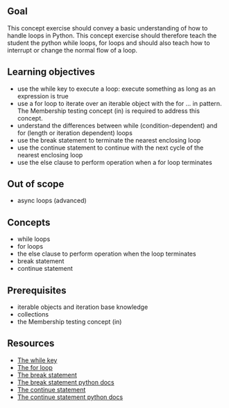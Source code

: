 ## Goal

This concept exercise should convey a basic understanding of how to handle loops in Python. This concept exercise should therefore teach the student the python while loops, for loops and should also teach how to interrupt or change the normal flow of a loop.

## Learning objectives

- use the while key to execute a loop: execute something as long as an expression is true
- use a for loop to iterate over an iterable object with the for ... in pattern. The Membership testing concept (in) is required to address this concept.
- understand the differences between while (condition-dependent) and for (length or iteration dependent) loops
- use the break statement to terminate the nearest enclosing loop
- use the continue statement to continue with the next cycle of the nearest enclosing loop
- use the else clause to perform operation when a for loop terminates

## Out of scope

- async loops (advanced)

## Concepts

- while loops
- for loops
- the else clause to perform operation when the loop terminates
- break statement
- continue statement

## Prerequisites

- iterable objects and iteration base knowledge
- collections
- the Membership testing concept (in)

## Resources

- [The while key](https://yawpitchroll.com/posts/the-35-words-you-need-to-python/#while)
- [The for loop](https://yawpitchroll.com/posts/the-35-words-you-need-to-python/#for)
- [The break statement](https://yawpitchroll.com/posts/the-35-words-you-need-to-python/#break)
- [The break statement python docs](https://docs.python.org/3/reference/simple_stmts.html#the-break-statement)
- [The continue statement](https://yawpitchroll.com/posts/the-35-words-you-need-to-python/#continue)
- [The continue statement python docs](https://docs.python.org/3/reference/simple_stmts.html#the-continue-statement)
